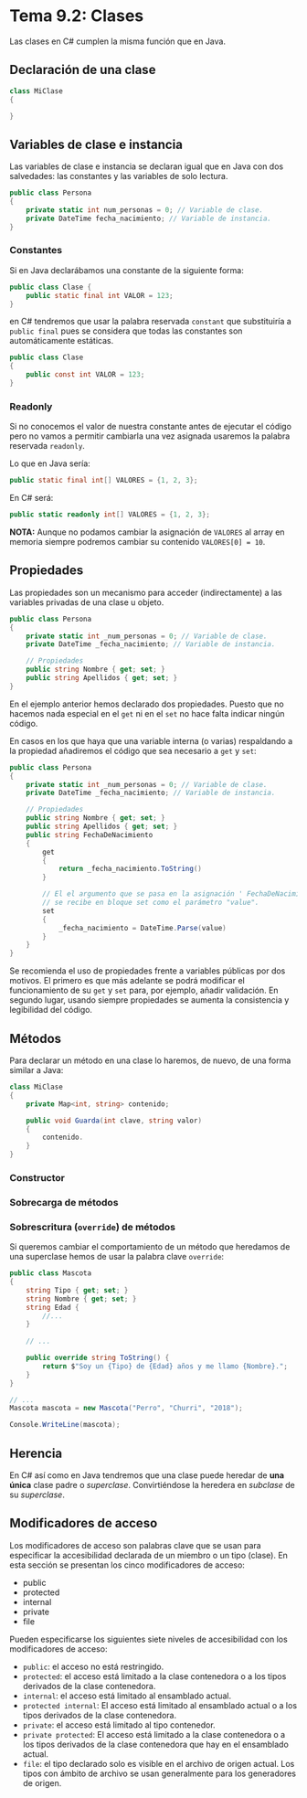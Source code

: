 # Tema 9.2: Clases

Las clases en C# cumplen la misma función que en Java.

## Declaración de una clase

```c#
class MiClase
{

}
```

## Variables de clase e instancia

Las variables de clase e instancia se declaran igual que en Java con dos salvedades: las constantes y las variables de solo lectura.

```c#
public class Persona
{
    private static int num_personas = 0; // Variable de clase.
    private DateTime fecha_nacimiento; // Variable de instancia.
}
```

### Constantes

Si en Java declarábamos una constante de la siguiente forma:

```Java
public class Clase {
    public static final int VALOR = 123;
}
```

en C# tendremos que usar la palabra reservada `constant` que substituiría a `public final` pues se considera que todas las constantes son automáticamente estáticas.

```C#
public class Clase
{
    public const int VALOR = 123;
}
```

### Readonly

Si no conocemos el valor de nuestra constante antes de ejecutar el código pero no vamos a permitir cambiarla una vez asignada usaremos la palabra reservada `readonly`.

Lo que en Java sería:

```Java
public static final int[] VALORES = {1, 2, 3};
```

En C# será:

```C#
public static readonly int[] VALORES = {1, 2, 3};
```

**NOTA:** Aunque no podamos cambiar la asignación de `VALORES` al array en memoria siempre podremos cambiar su contenido `VALORES[0] = 10`.

## Propiedades

Las propiedades son un mecanismo para acceder (indirectamente) a las variables privadas de una clase u objeto.

```c#
public class Persona
{
    private static int _num_personas = 0; // Variable de clase.
    private DateTime _fecha_nacimiento; // Variable de instancia.

    // Propiedades
    public string Nombre { get; set; }
    public string Apellidos { get; set; }
}

```

En el ejemplo anterior hemos declarado dos propiedades. Puesto que no hacemos nada especial en el `get` ni en el `set` no hace falta indicar ningún código.

En casos en los que haya que una variable interna (o varias) respaldando a la propiedad añadiremos el código que sea necesario a `get` y `set`:

```C#
public class Persona
{
    private static int _num_personas = 0; // Variable de clase.
    private DateTime _fecha_nacimiento; // Variable de instancia.

    // Propiedades
    public string Nombre { get; set; }
    public string Apellidos { get; set; }
    public string FechaDeNacimiento
    {
        get
        {
            return _fecha_nacimiento.ToString()
        }

        // El el argumento que se pasa en la asignación ' FechaDeNacimiento = "1999, 5, 16" '
        // se recibe en bloque set como el parámetro "value".
        set
        {
            _fecha_nacimiento = DateTime.Parse(value)
        }
    }
}
```

Se recomienda el uso de propiedades frente a variables públicas por dos motivos. El primero es que más adelante se podrá modificar el funcionamiento de su `get` y `set` para, por ejemplo, añadir validación. En segundo lugar, usando siempre propiedades se aumenta la consistencia y legibilidad del código.

## Métodos

Para declarar un método en una clase lo haremos, de nuevo, de una forma similar a Java:

```C#
class MiClase
{
    private Map<int, string> contenido;

    public void Guarda(int clave, string valor) 
    {
        contenido.
    }
}
```

### Constructor

### Sobrecarga de métodos

### Sobrescritura (`override`) de métodos

Si queremos cambiar el comportamiento de un método que heredamos de una superclase hemos de usar la palabra clave `override`:

```C#
public class Mascota
{
    string Tipo { get; set; }
    string Nombre { get; set; }
    string Edad {
        //...
    }
    
    // ...

    public override string ToString() {
        return $"Soy un {Tipo} de {Edad} años y me llamo {Nombre}.";
    }
}

// ...
Mascota mascota = new Mascota("Perro", "Churri", "2018");

Console.WriteLine(mascota);
```

## Herencia

En C# así como en Java tendremos que una clase puede heredar de **una única** clase padre o _superclase_. Convirtiéndose la heredera en _subclase_ de su _superclase_.

## Modificadores de acceso

Los modificadores de acceso son palabras clave que se usan para especificar la accesibilidad declarada de un miembro o un tipo (clase). En esta sección se presentan los cinco modificadores de acceso:

* public
* protected
* internal
* private
* file

Pueden especificarse los siguientes siete niveles de accesibilidad con los modificadores de acceso:

* `public`: el acceso no está restringido.
* `protected`: el acceso está limitado a la clase contenedora o a los tipos derivados de la clase contenedora.
* `internal`: el acceso está limitado al ensamblado actual.
* `protected internal`: El acceso está limitado al ensamblado actual o a los tipos derivados de la clase contenedora.
* `private`: el acceso está limitado al tipo contenedor.
* `private protected`: El acceso está limitado a la clase contenedora o a los tipos derivados de la clase contenedora que hay en el ensamblado actual.
* `file`: el tipo declarado solo es visible en el archivo de origen actual. Los tipos con ámbito de archivo se usan generalmente para los generadores de origen.

